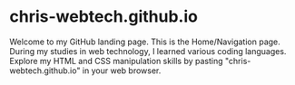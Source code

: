 # chris-webtech.github.io

Welcome to my GitHub landing page. This is the Home/Navigation page.
During my studies in web technology, I learned various coding languages.
Explore my HTML and CSS manipulation skills by pasting "chris-webtech.github.io" in your web browser.
